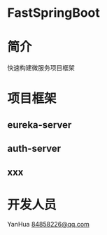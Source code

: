# FastSpringBoot
# 简介
快速构建微服务项目框架

# 项目框架
## eureka-server

## auth-server

## xxx

# 开发人员
YanHua 84858226@qq.com